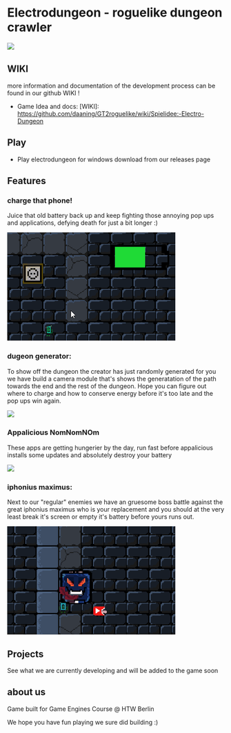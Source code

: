 # Electrodungeon - roguelike dungeon crawler

![](https://github.com/daaning/GT2roguelike/blob/main/Assets/GIFs/electrodugeons.jpg )

## WIKI

more information and documentation of the development process can be found in our github WIKI !

* Game Idea and docs: [WIKI]: https://github.com/daaning/GT2roguelike/wiki/Spielidee:-Electro-Dungeon


## Play 

- Play electrodungeon for windows download from our releases page

## Features

### charge that phone!
Juice that old battery back up and keep fighting those annoying pop ups and applications, defying death for just a bit longer :)

![](Assets/GIFs/charge.gif )

### dugeon generator:
To show off the dungeon the creator has just randomly generated for you we have build a camera module that's shows the generatation of the path towards the end and the rest of the dungeon. Hope you can figure out where to charge and how to conserve energy before it's too late and the pop ups win again.

<img src="https://github.com/daaning/GT2roguelike/blob/main/Assets/GIFs/startbildschrim.gif" width="500" />


### Appalicious NomNomNOm
These apps are getting hungerier by the day, run fast before appalicious installs some updates and absolutely destroy your battery

<img src="https://github.com/daaning/GT2roguelike/blob/main/Assets/GIFs/akkufresser.gif" width="500" />

### iphonius maximus:
Next to our "regular" enemies we have an gruesome boss battle against the great iphonius maximus who is your replacement and you should at the very least break it's screen or empty it's battery before yours runs out.

![alt text](Assets/GIFs/bossbattle.gif)


## Projects
See what we are currently developing and will be added to the game soon

## about us

Game built for Game Engines Course @ HTW Berlin

We hope you have fun playing we sure did building :)
